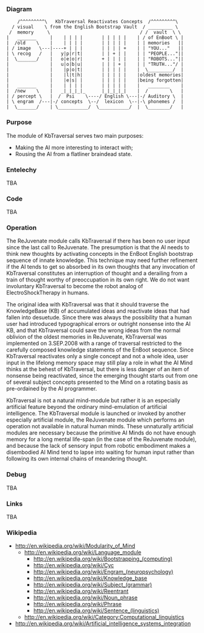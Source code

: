 ### Diagram ###

```
    /^^^^^^^^^\   KbTraversal Reactivates Concepts  /^^^^^^^^^\
  / visual    \ from the English Bootstrap Vault  / _________ \
 /  memory     \                                 / /  vault  \ \
|   _______     |    | | | |       | | | | |    | / of EnBoot \ |
|  /old    \    |    | | | |       | | | | |    | | memories   ||
| / image   \---|----+ | | |       | | | | +    | | "YOU..."   ||
| \ recog   /   |   y|p|r|t|       | | + | |    | | "PEOPLE..."||
|  \_______/    |   o|e|o|r|       + | | | |    | | "ROBOTS..."||
|               |   u|o|b|u|       | | | + |    | | "TRUTH..."/ |
|               |    |p|o|t|       | | | | |    |  \_________/  |
|               |    |l|t|h|       | | | | |    |oldest memories|
|               |    |e|s| |       | | | | |    |being forgotten|
|   _______     |    | | | |       | | | | |    |   ________    |
|  /new    \    |   _|_|_|_|_      |_|_|_|_|    |  /        \   |
| / percept \   |  /  Psi    \----/ English \---|-/ Auditory \  |
| \ engram  /---|-/ concepts  \--/  lexicon  \--|-\ phonemes /  |
|  \_______/    | \___________/  \___________/  |  \________/   |
```


### Purpose ###

The module of KbTraversal serves two main purposes:
  * Making the AI more interesting to interact with;
  * Rousing the AI from a flatliner braindead state.

### Entelechy ###

TBA

### Code ###

TBA

### Operation ###

The ReJuvenate module calls KbTraversal if there has been no
user input since the last call to ReJuvenate. The presumption
is that the AI needs to think new thoughts by activating
concepts in the EnBoot English bootstrap sequence of
innate knowledge. This technique may need further refinement
if the AI tends to get so absorbed in its own thoughts that
any invocation of KbTraversal constitutes an interruption
of thought and a derailing from a train of thought
worthy of preoccupation in its own right. We do not want
involuntary KbTraversal to become the robot analog of
ElectroShockTherapy in humans.

The original idea with KbTraversal was that it should
traverse the KnowledgeBase (KB) of accumulated ideas and reactivate
ideas that had fallen into desuetude. Since there was always
the possibility that a human user had introduced
typographical errors or outright nonsense into the AI KB,
and that KbTraversal could save the wrong ideas from the
normal oblivion of the oldest memories in ReJuvenate,
KbTraversal was implemented on 3.SEP.2008 with a range
of traversal restricted to the carefully composed knowledge
statements of the EnBoot sequence. Since KbTraversal
reactivates only a single concept and not a whole idea,
user input in the lifelong memory space may still play
a role in what the AI Mind thinks at the behest of
KbTraversal, but there is less danger of an item of
nonsense being reactivated, since the emerging thought
starts out from one of several subject concepts
presented to the Mind on a rotating basis as
pre-ordained by the AI programmer.

KbTraversal is not a natural mind-module but
rather it is an especially artificial feature beyond the ordinary
mind-emulation of artificial intelligence. The KbTraversal module
is launched or invoked by another especially artificial module,
the ReJuvenate module which performs an operation not available
in natural human minds. These unnaturally artificial modules are
necessary because the primitive AI Minds do not have enough memory
for a long mental life-span (in the case of the ReJuvenate module),
and because the lack of sensory input from robotic embodiment makes
a disembodied AI Mind tend to lapse into waiting for human input
rather than following its own internal chains of meandering thought.

### Debug ###

TBA

### Links ###

TBA

### Wikipedia ###

  * http://en.wikipedia.org/wiki/Modularity_of_Mind
    * http://en.wikipedia.org/wiki/Language_module
      * http://en.wikipedia.org/wiki/Bootstrapping_(computing)
      * http://en.wikipedia.org/wiki/Cyc
      * http://en.wikipedia.org/wiki/Engram_(neuropsychology)
      * http://en.wikipedia.org/wiki/Knowledge_base
      * http://en.wikipedia.org/wiki/Subject_(grammar)
      * http://en.wikipedia.org/wiki/Reentrant
      * http://en.wikipedia.org/wiki/Noun_phrase
      * http://en.wikipedia.org/wiki/Phrase
      * http://en.wikipedia.org/wiki/Sentence_(linguistics)
    * http://en.wikipedia.org/wiki/Category:Computational_linguistics
  * http://en.wikipedia.org/wiki/Artificial_intelligence_systems_integration